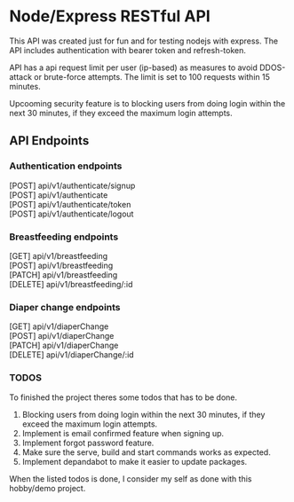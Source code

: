 # Node/Express RESTful API
This API was created just for fun and for testing nodejs with express. 
The API includes authentication with bearer token and refresh-token.

API has a api request limit per user (ip-based) as measures to avoid DDOS-attack or brute-force attempts.
The limit is set to 100 requests within 15 minutes.

Upcooming security feature is to blocking users from doing login within the next 30 minutes, if they exceed the maximum login attempts.
 

## API Endpoints

### Authentication endpoints
[POST] api/v1/authenticate/signup \
[POST] api/v1/authenticate \
[POST] api/v1/authenticate/token \
[POST] api/v1/authenticate/logout 

### Breastfeeding endpoints
[GET] api/v1/breastfeeding \
[POST] api/v1/breastfeeding \
[PATCH] api/v1/breastfeeding \
[DELETE] api/v1/breastfeeding/:id

### Diaper change endpoints
[GET] api/v1/diaperChange \
[POST] api/v1/diaperChange \
[PATCH] api/v1/diaperChange \
[DELETE] api/v1/diaperChange/:id


### TODOS
To finished the project theres some todos that has to be done.

1. Blocking users from doing login within the next 30 minutes, if they exceed the maximum login attempts.
2. Implement is email confirmed feature when signing up.
3. Implement forgot password feature.
4. Make sure the serve, build and start commands works as expected.
5. Implement depandabot to make it easier to update packages.

When the listed todos is done, I consider my self as done with this hobby/demo project.
